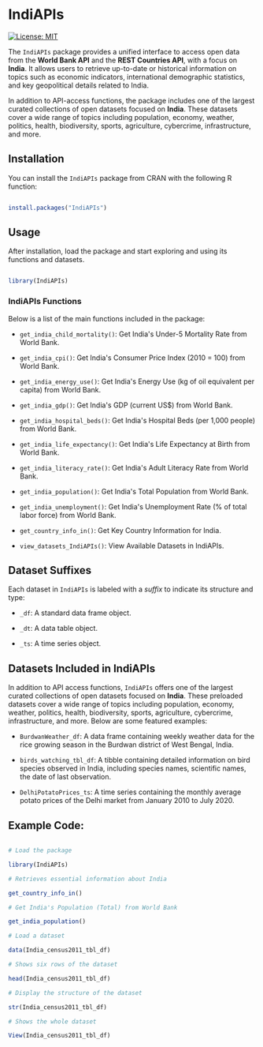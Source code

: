 # IndiAPIs

[![License: MIT](https://img.shields.io/badge/license-MIT-blue.svg)](LICENSE)

The `IndiAPIs` package provides a unified interface to access open data from the **World Bank API** and the **REST Countries API**, with a focus on **India**. It allows users to retrieve up-to-date or historical information on topics such as economic indicators, international demographic statistics, and key geopolitical details related to India.

In addition to API-access functions, the package includes one of the largest curated collections of open datasets focused on **India**. These datasets cover a wide range of topics including population, economy, weather, politics, health, biodiversity, sports, agriculture, cybercrime, infrastructure, and more.

## Installation

You can install the `IndiAPIs` package from CRAN with the following R function:

```R

install.packages("IndiAPIs")

```


## Usage

After installation, load the package and start exploring and using its functions and datasets.

```R

library(IndiAPIs)

```

### IndiAPIs Functions

Below is a list of the main functions included in the package:

- `get_india_child_mortality()`: Get India's Under-5 Mortality Rate from World Bank.

- `get_india_cpi()`: Get India's Consumer Price Index (2010 = 100) from World Bank.

- `get_india_energy_use()`: Get India's Energy Use (kg of oil equivalent per capita) from World Bank.

- `get_india_gdp()`: Get India's GDP (current US$) from World Bank.

- `get_india_hospital_beds()`: Get India's Hospital Beds (per 1,000 people) from World Bank.

- `get_india_life_expectancy()`: Get India's Life Expectancy at Birth from World Bank.

- `get_india_literacy_rate()`: Get India's Adult Literacy Rate from World Bank.

- `get_india_population()`: Get India's Total Population from World Bank.

- `get_india_unemployment()`: Get India's Unemployment Rate (% of total labor force) from World Bank.

- `get_country_info_in()`: Get Key Country Information for India.

- `view_datasets_IndiAPIs()`: View Available Datasets in IndiAPIs.

## Dataset Suffixes

Each dataset in `IndiAPIs` is labeled with a *suffix* to indicate its structure and type:

- `_df`: A standard data frame object.

- `_dt`: A data table object.

- `_ts`: A time series object.

## Datasets Included in IndiAPIs

In addition to API access functions, `IndiAPIs` offers one of the largest curated collections of open datasets focused on **India**. These preloaded datasets cover a wide range of topics including population, economy, weather, politics, health, biodiversity, sports, agriculture, cybercrime, infrastructure, and more. Below are some featured examples:

- `BurdwanWeather_df`: A data frame containing weekly weather data for the rice growing season in the Burdwan district of West Bengal, India.

- `birds_watching_tbl_df`: A tibble containing detailed information on bird species observed in India,
including species names, scientific names, the date of last observation.

- `DelhiPotatoPrices_ts`: A time series containing the monthly average potato prices of the Delhi market from January 2010 to July 2020.


## Example Code:

```R

# Load the package

library(IndiAPIs)

# Retrieves essential information about India

get_country_info_in()

# Get India's Population (Total) from World Bank

get_india_population()

# Load a dataset

data(India_census2011_tbl_df)

# Shows six rows of the dataset

head(India_census2011_tbl_df)

# Display the structure of the dataset

str(India_census2011_tbl_df)

# Shows the whole dataset

View(India_census2011_tbl_df)


```

